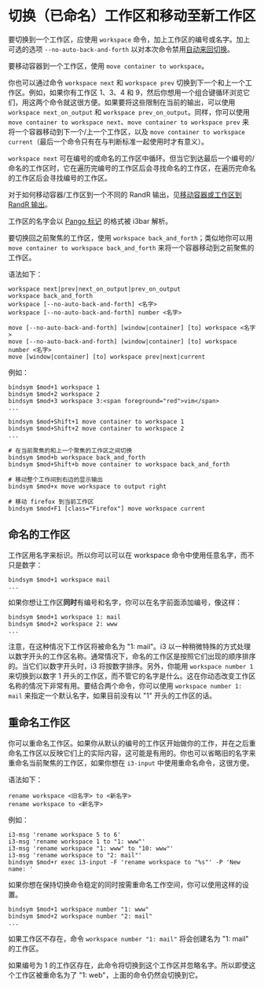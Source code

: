 # 切换（已命名）工作区和移动至新工作区

要切换到一个工作区，应使用 `workspace` 命令，加上工作区的编号或名字。加上可选的选项 `--no-auto-back-and-forth` 以对本次命令禁用[自动来回切换](../配置i3/当切换当前工作区时自动来回切换.md)。

要移动容器到一个工作区，使用 `move container to workspace`。

你也可以通过命令 `workspace next` 和 `workspace prev` 切换到下一个和上一个工作区。例如，如果你有工作区 1、3、4 和 9，然后你想用一个组合键循环浏览它们，用这两个命令就这很方便。如果要将这些限制在当前的输出，可以使用 `workspace next_on_output` 和 `workspace prev_on_output`。同样，你可以使用 `move container to workspace next`、`move container to workspace prev` 来将一个容器移动到下一个/上一个工作区，以及 `move container to workspace current`（最后一个命令只有在与判断标准一起使用时才有意义）。

`workspace next` 可在编号的或命名的工作区中循环。但当它到达最后一个编号的/命名的工作区时，它在遍历完编号的工作区后会寻找命名的工作区，在遍历完命名的工作区后会寻找编号的工作区。

对于如何移动容器/工作区到一个不同的 RandR 输出，见[移动容器或工作区到 RandR 输出](移动容器或工作区到RandR输出.md)。

工作区的名字会以 [Pango 标记](https://developer.gnome.org/pango/stable/pango-Markup.html) 的格式被 i3bar 解析。

要切换回之前聚焦的工作区，使用 `workspace back_and_forth`；类似地你可以用 `move container to workspace back_and_forth` 来将一个容器移动到之前聚焦的工作区。

语法如下：
```
workspace next|prev|next_on_output|prev_on_output
workspace back_and_forth
workspace [--no-auto-back-and-forth] <名字>
workspace [--no-auto-back-and-forth] number <名字>

move [--no-auto-back-and-forth] [window|container] [to] workspace <名字>
move [--no-auto-back-and-forth] [window|container] [to] workspace number <名字>
move [window|container] [to] workspace prev|next|current
```

例如：

```
bindsym $mod+1 workspace 1
bindsym $mod+2 workspace 2
bindsym $mod+3 workspace 3:<span foreground="red">vim</span>
...

bindsym $mod+Shift+1 move container to workspace 1
bindsym $mod+Shift+2 move container to workspace 2
...

# 在当前聚焦的和上一个聚焦的工作区之间切换
bindsym $mod+b workspace back_and_forth
bindsym $mod+Shift+b move container to workspace back_and_forth

# 移动整个工作间到右边的显示输出
bindsym $mod+x move workspace to output right

# 移动 firefox 到当前工作区
bindsym $mod+F1 [class="Firefox"] move workspace current
```

## 命名的工作区

工作区用名字来标识。所以你可以可以在 workspace 命令中使用任意名字，而不只是数字：
```
bindsym $mod+1 workspace mail
...
```

如果你想让工作区**同时**有编号和名字，你可以在名字前面添加编号，像这样：
```
bindsym $mod+1 workspace 1: mail
bindsym $mod+2 workspace 2: www
...
```

注意，在这种情况下工作区将被命名为 "1: mail"。i3 以一种稍微特殊的方式处理以数字开头的工作区名称。通常情况下，命名的工作区是按照它们出现的顺序排序的。当它们以数字开头时，i3 将按数字排序。另外，你能用 `workspace number 1` 来切换到以数字 1 开头的工作区，而不管它的名字是什么。这在你动态改变工作区名称的情况下非常有用。要结合两个命令，你可以使用 `workspace number 1: mail` 来指定一个默认名字，如果目前没有以 "1" 开头的工作区的话。

## 重命名工作区

你可以重命名工作区。如果你从默认的编号的工作区开始做你的工作，并在之后重命名工作区以反映它们上的实际内容，这可能是有用的。你也可以省略旧的名字来重命名当前聚焦的工作区，如果你想在 `i3-input` 中使用重命名命令，这很方便。

语法如下：
```
rename workspace <旧名字> to <新名字>
rename workspace to <新名字>
```

例如：
```
i3-msg 'rename workspace 5 to 6'
i3-msg 'rename workspace 1 to "1: www"'
i3-msg 'rename workspace "1: www" to "10: www"'
i3-msg 'rename workspace to "2: mail"'
bindsym $mod+r exec i3-input -F 'rename workspace to "%s"' -P 'New name: '
```

如果你想在保持切换命令稳定的同时按需重命名工作空间，你可以使用这样的设置。

```
bindsym $mod+1 workspace number "1: www"
bindsym $mod+2 workspace number "2: mail"
...
```

如果工作区不存在，命令 `workspace number "1: mail"` 将会创建名为 "1: mail" 的工作区。

如果编号为 1 的工作区存在，此命令将切换到这个工作区并忽略名字。所以即使这个工作区被重命名为了 "1: web"，上面的命令仍然会切换到它。
